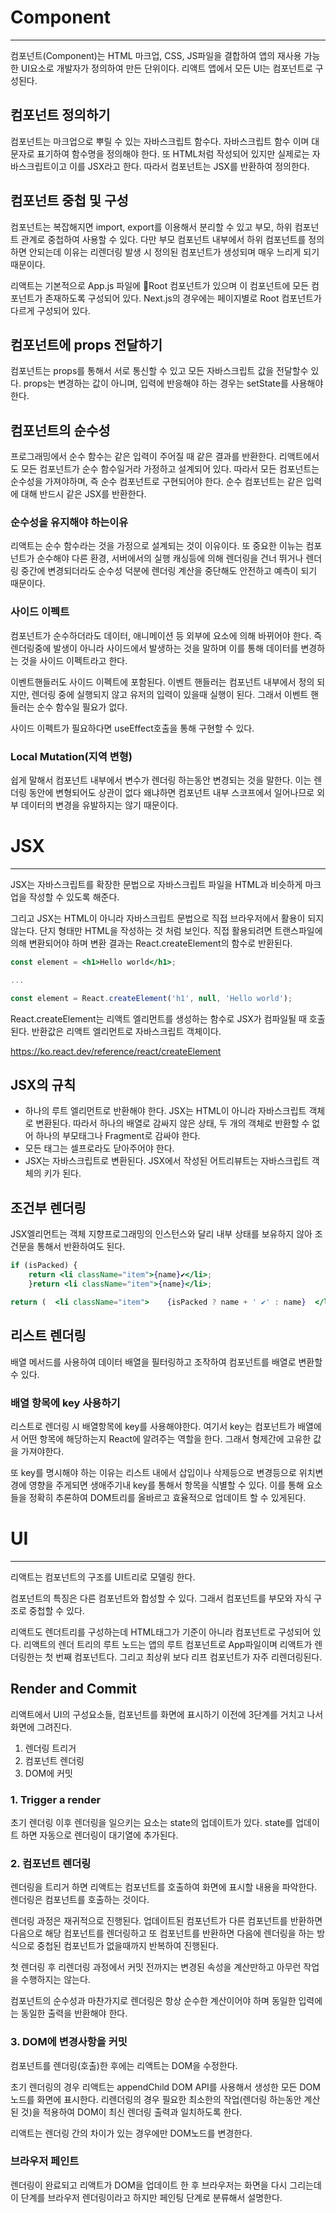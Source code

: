 # Component
---
컴포넌트(Component)는 HTML 마크업, CSS, JS파일을 결합하여 앱의 재사용 가능한 UI요소로 개발자가 정의하여 만든 단위이다.
리액트 앱에서 모든 UI는 컴포넌트로 구성된다.

## 컴포넌트 정의하기

컴포넌트는 마크업으로 뿌릴 수 있는 자바스크립트 함수다. 자바스크립트 함수 이며 대문자로 표기하여 함수명을 정의해야 한다.
또 HTML처럼 작성되어 있지만 실제로는 자바스크립트이고 이를 JSX라고 한다.
 따라서 컴포넌트는 JSX를 반환하여 정의한다.

## 컴포넌트 중첩 및 구성

컴포넌트는 복잡해지면 import, export를 이용해서 분리할 수 있고 부모, 하위 컴포넌트 관계로 중첩하여 사용할 수 있다. 
다만 부모 컴포넌트 내부에서 하위 컴포넌트를 정의하면 안되는데 이유는 리렌더링 발생 시 정의된 컴포넌트가 생성되며 매우 느리게 되기 때문이다.

리액트는 기본적으로 App.js 파일에 Root 컴포넌트가 있으며 이 컴포넌트에 모든 컴포넌트가 존재하도록 구성되어 있다.
Next.js의 경우에는 페이지별로 Root 컴포넌트가 다르게 구성되어 있다.

## 컴포넌트에 props 전달하기

컴포넌트는 props를 통해서 서로 통신할 수 있고 모든 자바스크립트 값을 전달할수 있다.
props는 변경하는 값이 아니며, 입력에 반응해야 하는 경우는 setState를 사용해야 한다.

## 컴포넌트의 순수성

프로그래밍에서 순수 함수는 같은 입력이 주어질 때 같은 결과를 반환한다.
리액트에서도 모든 컴포넌트가 순수 함수일거라 가정하고 설계되어 있다. 따라서 모든 컴포넌트는 순수성을 가져야하며, 즉 순수 컴포넌트로 구현되어야 한다.
순수 컴포넌트는 같은 입력에 대해 반드시 같은 JSX를 반환한다.

### 순수성을 유지해야 하는이유

리액트는 순수 함수라는 것을 가정으로 설계되는 것이 이유이다. 
또 중요한 이뉴는 컴포넌트가 순수해야 다른 환경, 서버에서의 실행 캐싱등에 의해 렌더링을 건너 뛰거나 렌더링 중간에 변경되더라도 순수성 덕분에 렌더링 계산을 중단해도 안전하고 예측이 되기 때문이다.

### 사이드 이펙트

컴포넌트가 순수하더라도 데이터, 애니메이션 등 외부에 요소에 의해 바뀌어야 한다. 
즉 렌더링중에 발생이 아니라 사이드에서 발생하는 것을 말하며 이를 통해 데이터를 변경하는 것을 사이드 이펙트라고 한다.

이벤트핸들러도 사이드 이펙트에 포함된다.
이벤트 핸들러는 컴포넌트 내부에서 정의 되지만, 렌더링 중에 실행되지 않고 유저의 입력이 있을때 실행이 된다. 그래서 이벤트 핸들러는 순수 함수일 필요가 없다.

사이드 이펙트가 필요하다면 useEffect호출을 통해 구현할 수 있다.

### Local Mutation(지역 변형)

쉽게 말해서 컴포넌트 내부에서 변수가 렌더링 하는동안 변경되는 것을 말한다.
이는 렌더링 동안에 변형되어도 상관이 없다 왜냐하면 컴포넌트 내부 스코프에서 일어나므로 외부 데이터의 변경을 유발하지는 않기 때문이다.



# JSX
---
JSX는 자바스크립트를 확장한 문법으로 자바스크립트 파일을 HTML과 비슷하게 마크업을 작성할 수 있도록 해준다.

그리고 JSX는 HTML이 아니라 자바스크립트 문법으로 직접 브라우저에서 활용이 되지 않는다. 단지 형태만 HTML을 작성하는 것 처럼 보인다. 
직접 활용되려면 트랜스파일에 의해 변환되어야 하며 변환 결과는 React.createElement의 함수로 반환된다.
```jsx
const element = <h1>Hello world</h1>;

...

const element = React.createElement('h1', null, 'Hello world');
```

React.createElement는 리액트 엘리먼트를 생성하는 함수로 JSX가 컴파일될 때 호출된다.
반환값은 리액트 엘리먼트로 자바스크립트 객체이다.

https://ko.react.dev/reference/react/createElement
## JSX의 규칙

- 하나의 루트 엘리먼트로 반환해야 한다.
	JSX는 HTML이 아니라 자바스크립트 객체로 변환된다. 따라서 하나의 배열로 감싸지 않은 상태, 두 개의 객체로 반환할 수 없어 하나의 부모태그나 Fragment로 감싸야 한다.
- 모든 태그는 셀프로라도 닫아주어야 한다.
- JSX는 자바스크립트로 변환된다. JSX에서 작성된 어트리뷰트는 자바스크립트 객체의 키가 된다.

## 조건부 렌더링

JSX엘리먼트는 객체 지향프로그래밍의 인스턴스와 달리 내부 상태를 보유하지 않아 조건문을 통해서 반환하여도 된다.

```jsx
if (isPacked) {  
	return <li className="item">{name}✔</li>;
	}return <li className="item">{name}</li>;
```

```jsx
return (  <li className="item">    {isPacked ? name + ' ✔' : name}  </li>);
```

## 리스트 렌더링

배열 메서드를 사용하여 데이터 배열을 필터링하고 조작하여 컴포넌트를 배열로 변환할 수 있다.

### 배열 항목에 key 사용하기
리스트로 렌더링 시 배열항목에 key를 사용해야한다. 여기서 key는 컴포넌트가 배열에서 어떤 항목에 해당하는지 React에 알려주는 역할을 한다. 그래서 형제간에 고유한 값을 가져야한다.

또 key를 명시해야 하는 이유는 리스트 내에서 삽입이나 삭제등으로 변경등으로 위치변경에 영향을 주게되면 생애주기내 key를 통해서 항목을 식별할 수 있다. 이를 통해 요소들을 정확히 추론하여 DOM트리를 올바르고 효율적으로 업데이트 할 수 있게된다.

# UI
---
리액트는 컴포넌트의 구조를 UI트리로 모델링 한다.

컴포넌트의 특징은 다른 컴포넌트와 합성할 수 있다. 그래서 컴포넌트를 부모와 자식 구조로 중첩할 수 있다.

리액트도 렌더트리를 구성하는데 HTML태그가 기준이 아니라 컴포넌트로 구성되어 있다.
리액트의 렌더 트리의 루트 노드는 앱의 루트 컴포넌트로 App파일이며 리액트가 렌더링한는 첫 번째 컴포넌트다.
그리고 최상위 보다 리프 컴포넌트가 자주 리렌더링된다.

## Render and Commit

리액트에서 UI의 구성요소들, 컴포넌트를 화면에 표시하기 이전에 3단계를 거치고 나서 화면에 그려진다.
1. 렌더링 트리거
2. 컴포넌트 렌더링
3. DOM에 커밋

### 1. Trigger a render
초기 렌더링 이후 렌더링을 일으키는 요소는 state의 업데이트가 있다.
state를 업데이트 하면 자동으로 렌더링이 대기열에 추가된다.

### 2. 컴포넌트 렌더링
렌더링을 트리거 하면 리액트는 컴포넌트를 호출하여 화면에 표시할 내용을 파악한다. 렌더링은 컴포넌트를 호출하는 것이다.

렌더링 과정은 재귀적으로 진행된다. 업데이트된 컴포넌트가 다른 컴포넌트를 반환하면 다음으로 해당 컴포넌트를 렌더링하고 또 컴포넌트를 반환하면 다음에 렌더링을 하는 방식으로 중첩된 컴포넌트가 없을때까지 반복하여 진행된다.

첫 렌더링 후 리렌더링 과정에서 커밋 전까지는 변경된 속성을 계산만하고 아무런 작업을 수행하지는 않는다.

컴포넌트의 순수성과 마찬가지로 렌더링은 항상 순수한 계산이어야 하며 동일한 입력에는 동일한 출력을 반환해야 한다. 

### 3. DOM에 변경사항을 커밋
컴포넌트를 렌더링(호출)한 후에는 리액트는 DOM을 수정한다.

초기 렌더링의 경우 리액트는 appendChild DOM API를 사용해서 생성한 모든 DOM노드를 화면에 표시한다.
리렌더링의 경우 필요한 최소한의 작업(렌더링 하는동안 계산된 것)을 적용하여 DOM이 최신 렌더링 출력과 일치하도록 한다.

리액트는 렌더링 간의 차이가 있는 경우에만 DOM노드를 변경한다.

### 브라우저 페인트
렌더링이 완료되고 리액트가 DOM을 업데이트 한 후 브라우저는 화면을 다시 그리는데 이 단계를 브라우저 렌더링이라고 하지만 페인팅 단계로 분류해서 설명한다.
